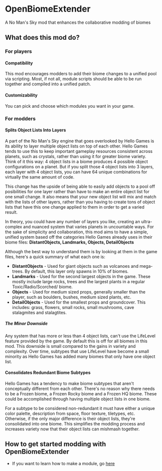 # OpenBiomeExtender

A No Man's Sky mod that enhances the collaborative modding of biomes

## What does this mod do?

### For players

#### Compatibility

This mod encourages modders to add their biome changes to a unified pool via scripting. Most, if not all, module scripts should be able to be run together and compiled into a unified patch.

#### Customizability

You can pick and choose which modules you want in your game.

### For modders

#### Splits Object Lists Into Layers

A part of the No Man's Sky engine that goes overlooked by Hello Games is its ability to layer multiple object lists on top of each other. Hello Games tends to use this to keep important gameplay resources consistent across planets, such as crystals, rather than using it for greater biome variety. Think of it this way: 4 object lists in a biome produces 4 possible object configurations on a planet. But if you split those 4 object lists into 3 layers, each layer with 4 object lists, you can have 64 unique combinations for virtually the same amount of code.

This change has the upside of being able to easily add objects to a pool off posibilities for one layer rather than have to make an entire object list for one small change. It also means that your new object list will mix and match with the lists of other layers, rather than you having to create tons of object lists that have this one change applied to them in order to get a varied result.

In theory, you could have any number of layers you like, creating an ultra-complex and nuanced system that varies planets in uncountable ways. For the sake of simplicity and collaboration, this mod aims to have a simple, unified system based off the categories Hello Games already uses in their biome files: **DistantObjects, Landmarks, Objects, DetailObjects**

Although the best way to understand them is by looking at them in the game files, here's a quick summary of what each one is:

* **DistantObjects** - Used for giant objects such as volcanoes and mega-trees. By default, this layer only spawns in 10% of biomes.
* **Landmarks** - Used for the second largest objects in the game. These mostly include large rocks, trees and the largest plants in a regular Toxic/Radio/Scorched/ biome.
* **Objects** - Used for medium sized props, generally smaller than the player, such as boulders, bushes, medium sized plants, etc.
* **DetailObjects** - Used for the smallest props and groundcover. This includes: grass, flowers, small rocks, small mushrooms, cave stalagmites and stalagtites.

##### The Minor Downside

Any system that has more or less than 4 object lists, can't use the LifeLevel feature provided by the game. By default this is off for all biomes in this mod. This downside is small compared to the gains in variety and complexity. Over time, subtypes that use LifeLevel have become a small minority as Hello Games has added many biomes that only have one object list.

#### Consolidates Redundant Biome Subtypes

Hello Games has a tendency to make biome subtypes that aren't conceptually different from each other. There's no reason why there needs to be a Frozen biome, a Frozen Rocky biome and a Frozen HQ biome. These could be accomplished through having multiple object lists in one biome.

For a subtype to be considered non-redundant it must have either a unique color palette, description from space, floor texture,  tiletypes, etc. Otherwise, if the only major difference is their object lists, they're consolidated into one biome. This simplifies the modding process and increases variety now that their object lists can mishmash together.

## How to get started modding with OpenBiomeExtender

* If you want to learn how to make a module, go [here](https://github.com/ignamiranda/OpenBiomeExtender/blob/main/Docs/How%20To%20Make%20A%20Module.md)
